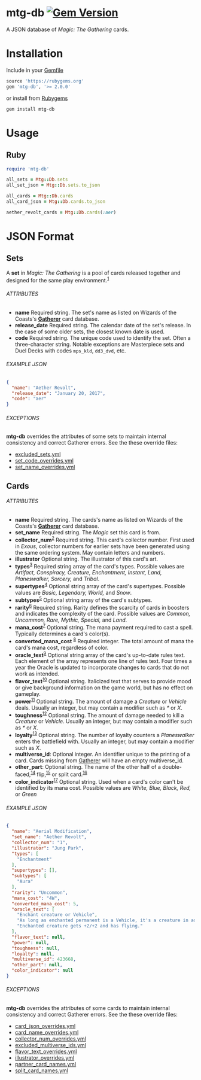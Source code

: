 mtg-db [![Gem Version](https://badge.fury.io/rb/mtg-db.svg)](
  https://rubygems.org/gems/mtg-db)
======
A JSON database of _Magic: The Gathering_ cards.

# Installation
Include in your [Gemfile]
```ruby
source 'https://rubygems.org'
gem 'mtg-db', '>= 2.0.0'
```
or install from [Rubygems]
```bash
gem install mtg-db
```

[Gemfile]: https://bundler.io/gemfile.html
[Rubygems]: https://rubygems.org/

# Usage
## Ruby
```ruby
require 'mtg-db'

all_sets = Mtg::Db.sets
all_set_json = Mtg::Db.sets.to_json

all_cards = Mtg::Db.cards
all_card_json = Mtg::Db.cards.to_json

aether_revolt_cards = Mtg::Db.cards(:aer)
```

# JSON Format

## Sets
A **set** in _Magic: The Gathering_ is a pool of cards released together and designed for the same play environment.<sup>[1]</sup>

[1]: https://mtg.gamepedia.com/Set

###### ATTRIBUTES
- **name** Required string. The set's name as listed on Wizards of the Coasts's **[Gatherer]** card database.
- **release_date** Required string. The calendar date of the set's release. In the case of some older sets, the closest known date is used.
- **code** Required string. The unique code used to identify the set. Often a three-character string. Notable exceptions are Masterpiece sets and Duel Decks with codes `mps_kld`, `dd3_dvd`, etc.

[Gatherer]: http://gatherer.wizards.com/Pages/Default.aspx

###### EXAMPLE JSON
```json
{
  "name": "Aether Revolt",
  "release_date": "January 20, 2017",
  "code": "aer"
}
```

###### EXCEPTIONS
**mtg-db** overrides the attributes of some sets to maintain internal consistency and correct Gatherer errors. See the these override files:
- [excluded_sets.yml](script/data/excluded_sets.yml)
- [set_code_overrides.yml](script/data/set_code_overrides.yml)
- [set_name_overrides.yml](script/data/set_name_overrides.yml)

## Cards

###### ATTRIBUTES
- **name** Required string. The cards's name as listed on Wizards of the Coasts's **[Gatherer]** card database.
- **set_name** Required string. The _Magic_ set this card is from.
- **collector_num**<sup>[2]</sup> Required string. This card's collector number. First used in _Exous_, collector numbers for earlier sets have been generated using the same ordering system. May contain letters and numbers.
- **illustrator** Optional string. The illustrator of this card's art.
- **types**<sup>[3]</sup> Required string array of the card's types. Possible values are _Artifact, Conspiracy, Creature, Enchantment, Instant, Land, Planeswalker, Sorcery,_ and _Tribal_.
- **supertypes**<sup>[4]</sup> Optional string array of the card's supertypes. Possible values are _Basic, Legendary, World,_ and _Snow_.
- **subtypes**<sup>[5]</sup> Optional string array of the card's subtypes.
- **rarity**<sup>[6]</sup> Required string. Rarity defines the scarcity of cards in boosters and indicates the complexity of the card. Possible values are _Common, Uncommon, Rare, Mythic, Special,_ and _Land_.
- **mana_cost**<sup>[7]</sup> Optional string. The mana payment required to cast a spell. Typically determines a card's color(s).
- **converted_mana_cost** <sup>[8]</sup> Required integer. The total amount of mana the card's mana cost, regardless of color.
- **oracle_text**<sup>[9]</sup> Optional string array of the card's up-to-date rules text. Each element of the array represents one line of rules text. Four times a year the Oracle is updated to incorporate changes to cards that do not work as intended.
- **flavor_text**<sup>[10]</sup> Optional string. Italicized text that serves to provide mood or give background information on the game world, but has no effect on gameplay.
- **power**<sup>[11]</sup> Optional string. The amount of damage a _Creature_ or _Vehicle_ deals. Usually an integer, but may contain a modifier such as _*_ or _X_.
- **toughness**<sup>[12]</sup> Optional string. The amount of damage needed to kill a _Creature_ or _Vehicle_. Usually an integer, but may contain a modifier such as _*_ or _X_.
- **loyalty**<sup>[13]</sup> Optional string. The number of loyalty counters a _Planeswalker_ enters the battlefield with. Usually an integer, but may contain a modifier such as _X_.
- **multiverse_id**: Optional integer. An identifier unique to the printing of a card. Cards missing from [Gatherer] will have an empty multiverse_id.
- **other_part**: Optional string. The name of the other half of a double-faced,<sup>[14]</sup> flip,<sup>[15]</sup> or split card.<sup>[16]</sup>
- **color_indicator**<sup>[17]</sup> Optional string. Used when a card's color can't be identified by its mana cost. Possible values are _White, Blue, Black, Red,_ or _Green_

[Gatherer]: http://gatherer.wizards.com/Pages/Default.aspx
[2]: https://mtg.gamepedia.com/Collector_number
[3]: https://mtg.gamepedia.com/Card_type
[4]: https://mtg.gamepedia.com/Supertype
[5]: https://mtg.gamepedia.com/Subtype
[6]: https://mtg.gamepedia.com/Rarity
[7]: https://mtg.gamepedia.com/Mana_cost
[8]: https://mtg.gamepedia.com/Mana#Converted_mana_cost
[9]: https://mtg.gamepedia.com/Rules_text
[10]: https://mtg.gamepedia.com/Flavor_text
[11]: https://mtg.gamepedia.com/Power_and_toughness#Power
[12]: https://mtg.gamepedia.com/Power_and_toughness#Toughness
[13]: https://mtg.gamepedia.com/Loyalty
[14]: https://mtg.gamepedia.com/Double-faced_card
[15]: https://mtg.gamepedia.com/Flip_card
[16]: https://mtg.gamepedia.com/Split_card
[17]: https://mtg.gamepedia.com/Color_indicator

###### EXAMPLE JSON
```json
{
  "name": "Aerial Modification",
  "set_name": "Aether Revolt",
  "collector_num": "1",
  "illustrator": "Jung Park",
  "types": [
    "Enchantment"
  ],
  "supertypes": [],
  "subtypes": [
    "Aura"
  ],
  "rarity": "Uncommon",
  "mana_cost": "4W",
  "converted_mana_cost": 5,
  "oracle_text": [
    "Enchant creature or Vehicle",
    "As long as enchanted permanent is a Vehicle, it's a creature in addition to its other types.",
    "Enchanted creature gets +2/+2 and has flying."
  ],
  "flavor_text": null,
  "power": null,
  "toughness": null,
  "loyalty": null,
  "multiverse_id": 423668,
  "other_part": null,
  "color_indicator": null
}
```

###### EXCEPTIONS
**mtg-db** overrides the attributes of some cards to maintain internal consistency and correct Gatherer errors. See the these override files:
- [card_json_overrides.yml](script/data/card_json_overrides.yml)
- [card_name_overrides.yml](script/data/card_name_overrides.yml)
- [collector_num_overrides.yml](script/data/collector_num_overrides.yml)
- [excluded_multiverse_ids.yml](script/data/excluded_multiverse_ids.yml)
- [flavor_text_overrides.yml](script/data/flavor_text_overrides.yml)
- [illustrator_overrides.yml](script/data/illustrator_overrides.yml)
- [partner_card_names.yml](script/data/partner_card_names.yml)
- [split_card_names.yml](script/data/split_card_names.yml)
